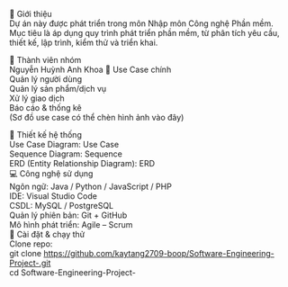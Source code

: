 📌 Giới thiệu    
Dự án này được phát triển trong môn Nhập môn Công nghệ Phần mềm.      
Mục tiêu là áp dụng quy trình phát triển phần mềm, từ phân tích yêu cầu, thiết kế, lập trình, kiểm thử và triển khai.      

👥 Thành viên nhóm    
Nguyễn Huỳnh Anh Khoa
🎯 Use Case chính    
Quản lý người dùng    
Quản lý sản phẩm/dịch vụ    
Xử lý giao dịch    
Báo cáo & thống kê    
(Sơ đồ use case có thể chèn hình ảnh vào đây)    

📐 Thiết kế hệ thống    
Use Case Diagram: Use Case    
Sequence Diagram: Sequence    
ERD (Entity Relationship Diagram): ERD    
💻 Công nghệ sử dụng    
Ngôn ngữ: Java / Python / JavaScript / PHP      
IDE: Visual Studio Code      
CSDL: MySQL / PostgreSQL      
Quản lý phiên bản: Git + GitHub    
Mô hình phát triển: Agile – Scrum    
🚀 Cài đặt & chạy thử    
Clone repo:    
git clone https://github.com/kaytang2709-boop/Software-Engineering-Project-.git    
cd Software-Engineering-Project-    
